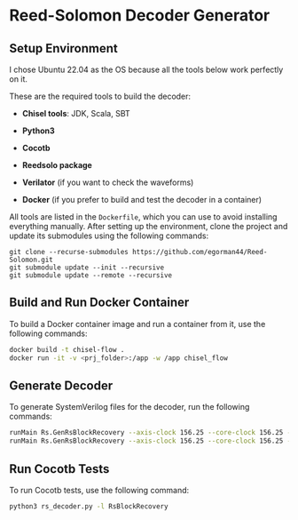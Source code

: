 # Reed-Solomon Decoder Generator

## Setup Environment

I chose Ubuntu 22.04 as the OS because all the tools below work perfectly on it.

These are the required tools to build the decoder:

- **Chisel tools**: JDK, Scala, SBT

- **Python3**

- **Cocotb**

- **Reedsolo package**

- **Verilator** (if you want to check the waveforms)

- **Docker** (if you prefer to build and test the decoder in a container)

All tools are listed in the `Dockerfile`, which you can use to avoid installing everything manually. After setting up the environment, clone the project and update its submodules using the following commands:

```
git clone --recurse-submodules https://github.com/egorman44/Reed-Solomon.git
git submodule update --init --recursive
git submodule update --remote --recursive
```

## Build and Run Docker Container

To build a Docker container image and run a container from it, use the following commands:

```sh
docker build -t chisel-flow .
docker run -it -v <prj_folder>:/app -w /app chisel_flow
```

## Generate Decoder

To generate SystemVerilog files for the decoder, run the following commands:

```sh
runMain Rs.GenRsBlockRecovery --axis-clock 156.25 --core-clock 156.25 --symb-width 8 --bus-width 8 --poly 285 --fcr 0 --n-len 255 --k-len 239
runMain Rs.GenRsBlockRecovery --axis-clock 156.25 --core-clock 156.25 --symb-width 8 --bus-width 16 --poly 285 --fcr 0 --n-len 108 --k-len 106
```

## Run Cocotb Tests

To run Cocotb tests, use the following command:

```sh
python3 rs_decoder.py -l RsBlockRecovery
```